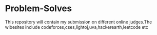 # Problem-Solves
This repository will contain my submission on different online judges.The wibesites include codeforces,cses,lightoj,uva,hackerearth,leetcode etc
